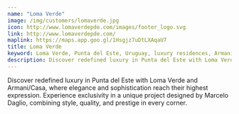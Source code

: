 ```yaml
---
name: "Loma Verde"
image: /img/customers/lomaverde.jpg
icon: http://www.lomaverdepde.com/images/footer_logo.svg
link: http://www.lomaverdepde.com/
maplink: https://maps.app.goo.gl/1Hsgjz7uDtLXAqaU7
title: Loma Verde
keyword: Loma Verde, Punta del Este, Uruguay, luxury residences, Armani/Casa, exclusive living
description: Discover redefined luxury in Punta del Este with Loma Verde and Armani/Casa, where elegance and sophistication reach their highest expression. Experience exclusivity in a unique project designed by Marcelo Daglio, combining style, quality, and prestige in every corner.
---
```

Discover redefined luxury in Punta del Este with Loma Verde and Armani/Casa, where elegance and sophistication reach their highest expression. Experience exclusivity in a unique project designed by Marcelo Daglio, combining style, quality, and prestige in every corner.

